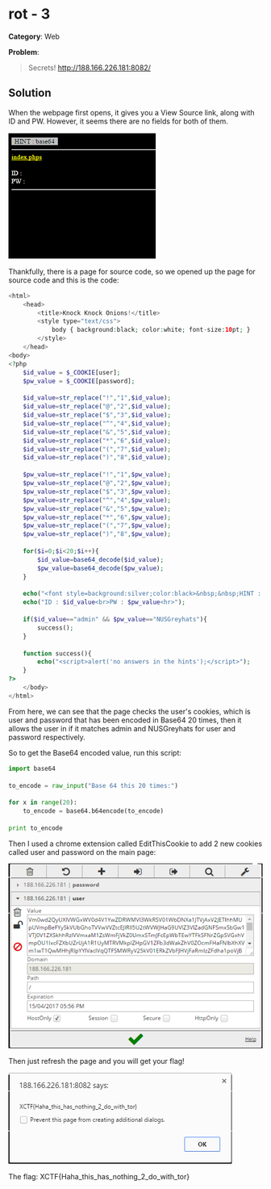 # rot - 3
**Category**: Web

**Problem**:
> Secrets! http://188.166.226.181:8082/

## Solution
When the webpage first opens, it gives you a View Source link, along with ID and PW. However, it seems there are no fields for both of them.

![Webpage](webpage.png)

Thankfully, there is a page for source code, so we opened up the page for source code and this is the code:
```php
<html>
    <head>
        <title>Knock Knock Onions!</title>
        <style type="text/css">
            body { background:black; color:white; font-size:10pt; }
        </style>
    </head>
<body>
<?php
    $id_value = $_COOKIE[user];
    $pw_value = $_COOKIE[password];

    $id_value=str_replace("!","1",$id_value);
    $id_value=str_replace("@","2",$id_value);
    $id_value=str_replace("$","3",$id_value);
    $id_value=str_replace("^","4",$id_value);
    $id_value=str_replace("&","5",$id_value);
    $id_value=str_replace("*","6",$id_value);
    $id_value=str_replace("(","7",$id_value);
    $id_value=str_replace(")","8",$id_value);

    $pw_value=str_replace("!","1",$pw_value);
    $pw_value=str_replace("@","2",$pw_value);
    $pw_value=str_replace("$","3",$pw_value);
    $pw_value=str_replace("^","4",$pw_value);
    $pw_value=str_replace("&","5",$pw_value);
    $pw_value=str_replace("*","6",$pw_value);
    $pw_value=str_replace("(","7",$pw_value);
    $pw_value=str_replace(")","8",$pw_value);

    for($i=0;$i<20;$i++){
        $id_value=base64_decode($id_value);
        $pw_value=base64_decode($pw_value);
    }

    echo("<font style=background:silver;color:black>&nbsp;&nbsp;HINT : base64&nbsp;&nbsp;</font><hr><a href=index.phps style=color:yellow;>index.phps</a><br><br>");
    echo("ID : $id_value<br>PW : $pw_value<hr>");

    if($id_value=="admin" && $pw_value=="NUSGreyhats"){
        success();
    }

    function success(){
        echo("<script>alert('no answers in the hints');</script>");
    }
?>
    </body>
</html>
```

From here, we can see that the page checks the user's cookies, which is user and password that has been encoded in Base64 20 times, then it allows the user in if it matches admin and NUSGreyhats for user and password respectively. 

So to get the Base64 encoded value, run this script:
```python
import base64

to_encode = raw_input("Base 64 this 20 times:")

for x in range(20):
	to_encode = base64.b64encode(to_encode)

print to_encode
```

Then I used a chrome extension called EditThisCookie to add 2 new cookies called user and password on the main page:

![EditThisCookie](editthiscookie.png)

Then just refresh the page and you will get your flag!

![Flag](flag.png)

The flag: XCTF{Haha_this_has_nothing_2_do_with_tor}